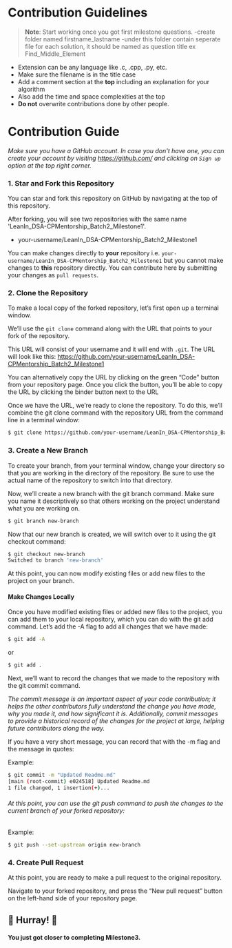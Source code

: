 


# Contribution Guidelines
> **Note**: Start working once you got first milestone questions. 
-create folder named firstname_lastname
-under this folder contain seperate file for each solution, it should be named as question title ex Find_Middle_Element
  - Extension can be any language like .c, .cpp, .py, etc.
  - Make sure the filename is in the title case
  - Add a comment section at the **top** including an explanation for your algorithm
  - Also add the time and space complexities at the top
- **Do not** overwrite contributions done by other people.



# Contribution Guide
*Make sure you have a GitHub account. In case you don't have one, you can create your account by visiting https://github.com/ and clicking on ``Sign up`` option at the top right corner.*


### 1. Star and Fork this Repository
You can star and fork this repository on GitHub by navigating at the top of this repository.


After forking, you will see two repositories with the same name 'LeanIn_DSA-CPMentorship_Batch2_Milestone1'. 
  - your-username/LeanIn_DSA-CPMentorship_Batch2_Milestone1

You can make changes directly to **your** repository i.e. `your-username/LeanIn_DSA-CPMentorship_Batch2_Milestone1` but you cannot make changes to **this** repository directly. You can contribute here by submitting your changes as `pull requests`.


### 2. Clone the Repository

To make a local copy of the forked repository, let’s first open up a terminal window.

We’ll use the `git clone`  command along with the URL that points to your fork of the repository.

This URL will consist of your username and it will end with `.git`. The URL will look like this: https://github.com/your-username/LeanIn_DSA-CPMentorship_Batch2_Milestone1

You can alternatively copy the URL by clicking on the green “Code” button from your repository page. Once you click the button, you’ll be able to copy the URL by clicking the binder button next to the URL

Once we have the URL, we’re ready to clone the repository. To do this, we’ll combine the git clone command with the repository URL from the command line in a terminal window:

````bash
$ git clone https://github.com/your-username/LeanIn_DSA-CPMentorship_Batch2_Milestone1.git
````


### 3. Create a New Branch

To create your branch, from your terminal window, change your directory so that you are working in the directory of the repository. Be sure to use the actual name of the repository to switch into that directory.



Now, we’ll create a new branch with the git branch command. Make sure you name it descriptively so that others working on the project understand what you are working on.
````bash
$ git branch new-branch
````


Now that our new branch is created, we will switch over to it using the git checkout command:
````bash
$ git checkout new-branch
Switched to branch 'new-branch'
````

At this point, you can now modify existing files or add new files to the project on your branch.

#### Make Changes Locally

Once you have modified existing files or added new files to the project, you can add them to your local repository, which you can do with the git add command. Let’s add the -A flag to add all changes that we have made:

````bash
$ git add -A
````
or
````bash
$ git add . 
````

Next, we’ll want to record the changes that we made to the repository with the git commit command.

*The commit message is an important aspect of your code contribution; it helps the other contributors fully understand the change you have made, why you made it, and how significant it is. Additionally, commit messages to provide a historical record of the changes for the project at large, helping future contributors along the way.*


If you have a very short message, you can record that with the -m flag and the message in quotes:

Example:
````bash
$ git commit -m "Updated Readme.md"
[main (root-commit) e024518] Updated Readme.md
1 file changed, 1 insertion(+)...
````

###### At this point, you can use the git push command to push the changes to the current branch of your forked repository:
Example:
````bash
$ git push --set-upstream origin new-branch
````   

### 4. Create Pull Request

At this point, you are ready to make a pull request to the original repository.

Navigate to your forked repository, and press the “New pull request” button on the left-hand side of your repository page.
## 🎉 Hurray! 🎉 
#### You just got closer to completing Milestone3.

